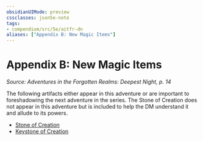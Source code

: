 ```yaml
---
obsidianUIMode: preview
cssclasses: json5e-note
tags:
- compendium/src/5e/aitfr-dn
aliases: ["Appendix B: New Magic Items"]
---
```

# Appendix B: New Magic Items
*Source: Adventures in the Forgotten Realms: Deepest Night, p. 14* 

The following artifacts either appear in this adventure or are important to foreshadowing the next adventure in the series. The Stone of Creation does not appear in this adventure but is included to help the DM understand it and allude to its powers.

- [Stone of Creation](Mechanics/items/stone-of-creation-aitfr-avt.md)  
- [Keystone of Creation](Mechanics/items/keystone-of-creation-aitfr-avt.md)